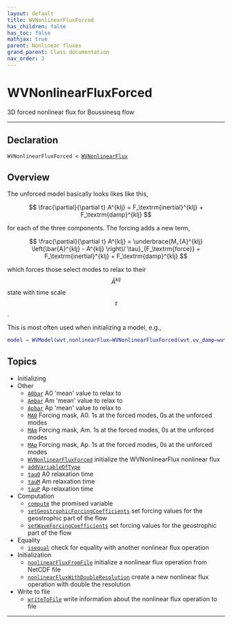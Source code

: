 ```yaml
---
layout: default
title: WVNonlinearFluxForced
has_children: false
has_toc: false
mathjax: true
parent: Nonlinear fluxes
grand_parent: Class documentation
nav_order: 3
---
```


#  WVNonlinearFluxForced

3D forced nonlinear flux for Boussinesq flow


---

## Declaration

<div class="language-matlab highlighter-rouge"><div class="highlight"><pre class="highlight"><code>WVNonlinearFluxForced < <a href="/classes/wvnonlinearflux/" title="WVNonlinearFlux">WVNonlinearFlux</a></code></pre></div></div>

## Overview
 
  The unforced model basically looks likes like this,
 
  $$
  \frac{\partial}{\partial t} A^{klj} = F_\textrm{inertial}^{klj} + F_\textrm{damp}^{klj}
  $$
 
  for each of the three components. The forcing adds a new term,
 
  $$
  \frac{\partial}{\partial t} A^{klj} = \underbrace{M_{A}^{klj} \left(\bar{A}^{klj}  - A^{klj} \right)/ \tau}_{F_\textrm{force}} + F_\textrm{inertial}^{klj} + F_\textrm{damp}^{klj}
  $$
 
  which forces those select modes to relax to their $$\bar{A}^{klj}$$
  state with time scale $$\tau$$.
 
  This is most often used when initializing a model, e.g.,
 
  ```matlab
  model = WVModel(wvt,nonlinearFlux=WVNonlinearFluxForced(wvt,uv_damp=wvt.uMax));
  ```
 
    


## Topics
+ Initializing
+ Other
  + [`A0bar`](/classes/nonlinear-fluxes/wvnonlinearfluxforced/a0bar.html) A0 'mean' value to relax to
  + [`Ambar`](/classes/nonlinear-fluxes/wvnonlinearfluxforced/ambar.html) Am 'mean' value to relax to
  + [`Apbar`](/classes/nonlinear-fluxes/wvnonlinearfluxforced/apbar.html) Ap 'mean' value to relax to
  + [`MA0`](/classes/nonlinear-fluxes/wvnonlinearfluxforced/ma0.html) Forcing mask, A0. 1s at the forced modes, 0s at the unforced modes
  + [`MAm`](/classes/nonlinear-fluxes/wvnonlinearfluxforced/mam.html) Forcing mask, Am. 1s at the forced modes, 0s at the unforced modes
  + [`MAp`](/classes/nonlinear-fluxes/wvnonlinearfluxforced/map.html) Forcing mask, Ap. 1s at the forced modes, 0s at the unforced modes
  + [`WVNonlinearFluxForced`](/classes/nonlinear-fluxes/wvnonlinearfluxforced/wvnonlinearfluxforced.html) initialize the WVNonlinearFlux nonlinear flux
  + [`addVariableOfType`](/classes/nonlinear-fluxes/wvnonlinearfluxforced/addvariableoftype.html) 
  + [`tau0`](/classes/nonlinear-fluxes/wvnonlinearfluxforced/tau0.html) A0 relaxation time
  + [`tauM`](/classes/nonlinear-fluxes/wvnonlinearfluxforced/taum.html) Am relaxation time
  + [`tauP`](/classes/nonlinear-fluxes/wvnonlinearfluxforced/taup.html) Ap relaxation time
+ Computation
  + [`compute`](/classes/nonlinear-fluxes/wvnonlinearfluxforced/compute.html) the promised variable
  + [`setGeostrophicForcingCoefficients`](/classes/nonlinear-fluxes/wvnonlinearfluxforced/setgeostrophicforcingcoefficients.html) set forcing values for the geostrophic part of the flow
  + [`setWaveForcingCoefficients`](/classes/nonlinear-fluxes/wvnonlinearfluxforced/setwaveforcingcoefficients.html) set forcing values for the geostrophic part of the flow
+ Equality
  + [`isequal`](/classes/nonlinear-fluxes/wvnonlinearfluxforced/isequal.html) check for equality with another nonlinear flux operation
+ Initialization
  + [`nonlinearFluxFromFile`](/classes/nonlinear-fluxes/wvnonlinearfluxforced/nonlinearfluxfromfile.html) initialize a nonlinear flux operation from NetCDF file
  + [`nonlinearFluxWithDoubleResolution`](/classes/nonlinear-fluxes/wvnonlinearfluxforced/nonlinearfluxwithdoubleresolution.html) create a new nonlinear flux operation with double the resolution
+ Write to file
  + [`writeToFile`](/classes/nonlinear-fluxes/wvnonlinearfluxforced/writetofile.html) write information about the nonlinear flux operation to file


---